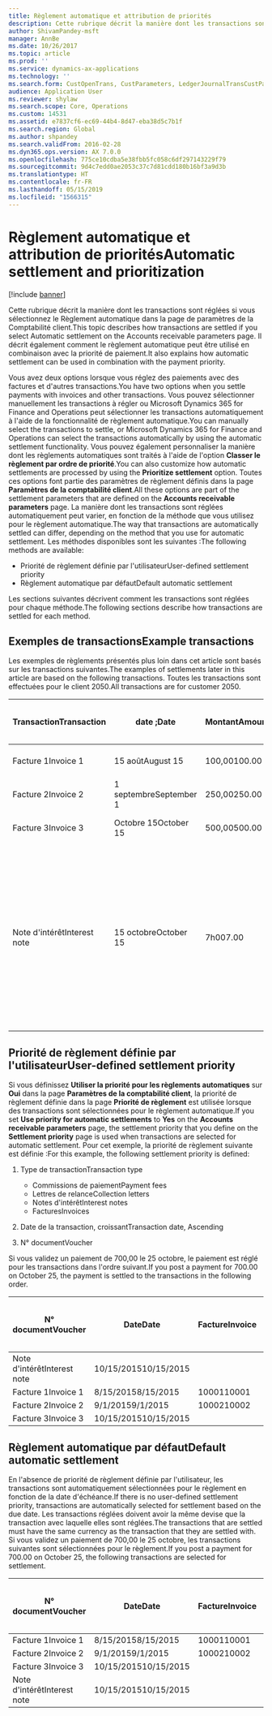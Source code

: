 ```yaml
---
title: Règlement automatique et attribution de priorités
description: Cette rubrique décrit la manière dont les transactions sont réglées si vous sélectionnez le Règlement automatique dans la page de paramètres de la Comptabilité client. Il décrit également comment le règlement automatique peut être utilisé en combinaison avec la priorité de paiement.
author: ShivamPandey-msft
manager: AnnBe
ms.date: 10/26/2017
ms.topic: article
ms.prod: ''
ms.service: dynamics-ax-applications
ms.technology: ''
ms.search.form: CustOpenTrans, CustParameters, LedgerJournalTransCustPaym
audience: Application User
ms.reviewer: shylaw
ms.search.scope: Core, Operations
ms.custom: 14531
ms.assetid: e7837cf6-ec69-44b4-8d47-eba38d5c7b1f
ms.search.region: Global
ms.author: shpandey
ms.search.validFrom: 2016-02-28
ms.dyn365.ops.version: AX 7.0.0
ms.openlocfilehash: 775ce10cdba5e38fbb5fc058c6df297143229f79
ms.sourcegitcommit: 9d4c7edd0ae2053c37c7d81cdd180b16bf3a9d3b
ms.translationtype: HT
ms.contentlocale: fr-FR
ms.lasthandoff: 05/15/2019
ms.locfileid: "1566315"
---
```

# <a name="automatic-settlement-and-prioritization"></a><span data-ttu-id="d0356-104">Règlement automatique et attribution de priorités</span><span class="sxs-lookup"><span data-stu-id="d0356-104">Automatic settlement and prioritization</span></span>

[!include [banner](../includes/banner.md)]

<span data-ttu-id="d0356-105">Cette rubrique décrit la manière dont les transactions sont réglées si vous sélectionnez le Règlement automatique dans la page de paramètres de la Comptabilité client.</span><span class="sxs-lookup"><span data-stu-id="d0356-105">This topic describes how transactions are settled if you select Automatic settlement on the Accounts receivable parameters page.</span></span> <span data-ttu-id="d0356-106">Il décrit également comment le règlement automatique peut être utilisé en combinaison avec la priorité de paiement.</span><span class="sxs-lookup"><span data-stu-id="d0356-106">It also explains how automatic settlement can be used in combination with the payment priority.</span></span>

<span data-ttu-id="d0356-107">Vous avez deux options lorsque vous réglez des paiements avec des factures et d'autres transactions.</span><span class="sxs-lookup"><span data-stu-id="d0356-107">You have two options when you settle payments with invoices and other transactions.</span></span> <span data-ttu-id="d0356-108">Vous pouvez sélectionner manuellement les transactions à régler ou Microsoft Dynamics 365 for Finance and Operations peut sélectionner les transactions automatiquement à l'aide de la fonctionnalité de règlement automatique.</span><span class="sxs-lookup"><span data-stu-id="d0356-108">You can manually select the transactions to settle, or Microsoft Dynamics 365 for Finance and Operations can select the transactions automatically by using the automatic settlement functionality.</span></span> <span data-ttu-id="d0356-109">Vous pouvez également personnaliser la manière dont les règlements automatiques sont traités à l'aide de l'option **Classer le règlement par ordre de priorité**.</span><span class="sxs-lookup"><span data-stu-id="d0356-109">You can also customize how automatic settlements are processed by using the **Prioritize settlement** option.</span></span> <span data-ttu-id="d0356-110">Toutes ces options font partie des paramètres de règlement définis dans la page **Paramètres de la comptabilité client**.</span><span class="sxs-lookup"><span data-stu-id="d0356-110">All these options are part of the settlement parameters that are defined on the **Accounts receivable parameters** page.</span></span> <span data-ttu-id="d0356-111">La manière dont les transactions sont réglées automatiquement peut varier, en fonction de la méthode que vous utilisez pour le règlement automatique.</span><span class="sxs-lookup"><span data-stu-id="d0356-111">The way that transactions are automatically settled can differ, depending on the method that you use for automatic settlement.</span></span> <span data-ttu-id="d0356-112">Les méthodes disponibles sont les suivantes :</span><span class="sxs-lookup"><span data-stu-id="d0356-112">The following methods are available:</span></span>

-   <span data-ttu-id="d0356-113">Priorité de règlement définie par l'utilisateur</span><span class="sxs-lookup"><span data-stu-id="d0356-113">User-defined settlement priority</span></span>
-   <span data-ttu-id="d0356-114">Règlement automatique par défaut</span><span class="sxs-lookup"><span data-stu-id="d0356-114">Default automatic settlement</span></span>

<span data-ttu-id="d0356-115">Les sections suivantes décrivent comment les transactions sont réglées pour chaque méthode.</span><span class="sxs-lookup"><span data-stu-id="d0356-115">The following sections describe how transactions are settled for each method.</span></span>

## <a name="example-transactions"></a><span data-ttu-id="d0356-116">Exemples de transactions</span><span class="sxs-lookup"><span data-stu-id="d0356-116">Example transactions</span></span>
<span data-ttu-id="d0356-117">Les exemples de règlements présentés plus loin dans cet article sont basés sur les transactions suivantes.</span><span class="sxs-lookup"><span data-stu-id="d0356-117">The examples of settlements later in this article are based on the following transactions.</span></span> <span data-ttu-id="d0356-118">Toutes les transactions sont effectuées pour le client 2050.</span><span class="sxs-lookup"><span data-stu-id="d0356-118">All transactions are for customer 2050.</span></span>

| <span data-ttu-id="d0356-119">Transaction</span><span class="sxs-lookup"><span data-stu-id="d0356-119">Transaction</span></span>   | <span data-ttu-id="d0356-120">date ;</span><span class="sxs-lookup"><span data-stu-id="d0356-120">Date</span></span>        | <span data-ttu-id="d0356-121">Montant</span><span class="sxs-lookup"><span data-stu-id="d0356-121">Amount</span></span> | <span data-ttu-id="d0356-122">Conditions d'escompte de règlement</span><span class="sxs-lookup"><span data-stu-id="d0356-122">Cash discount terms</span></span> | <span data-ttu-id="d0356-123">Date d'escompte de règlement</span><span class="sxs-lookup"><span data-stu-id="d0356-123">Cash discount date</span></span> | <span data-ttu-id="d0356-124">Commentaires</span><span class="sxs-lookup"><span data-stu-id="d0356-124">Comments</span></span>                                                                                                                                                                                      |
|---------------|-------------|--------|---------------------|--------------------|-----------------------------------------------------------------------------------------------------------------------------------------------------------------------------------------------|
| <span data-ttu-id="d0356-125">Facture 1</span><span class="sxs-lookup"><span data-stu-id="d0356-125">Invoice 1</span></span>     | <span data-ttu-id="d0356-126">15 août</span><span class="sxs-lookup"><span data-stu-id="d0356-126">August 15</span></span>   | <span data-ttu-id="d0356-127">100,00</span><span class="sxs-lookup"><span data-stu-id="d0356-127">100.00</span></span> | <span data-ttu-id="d0356-128">2%14, Net 30</span><span class="sxs-lookup"><span data-stu-id="d0356-128">2%14, Net 30</span></span>        | <span data-ttu-id="d0356-129">29 août</span><span class="sxs-lookup"><span data-stu-id="d0356-129">August 29</span></span>          |                                                                                                                                                                                               |
| <span data-ttu-id="d0356-130">Facture 2</span><span class="sxs-lookup"><span data-stu-id="d0356-130">Invoice 2</span></span>     | <span data-ttu-id="d0356-131">1 septembre</span><span class="sxs-lookup"><span data-stu-id="d0356-131">September 1</span></span> | <span data-ttu-id="d0356-132">250,00</span><span class="sxs-lookup"><span data-stu-id="d0356-132">250.00</span></span> | <span data-ttu-id="d0356-133">2%14, Net 30</span><span class="sxs-lookup"><span data-stu-id="d0356-133">2%14, Net 30</span></span>        | <span data-ttu-id="d0356-134">15 septembre</span><span class="sxs-lookup"><span data-stu-id="d0356-134">September 15</span></span>       |                                                                                                                                                                                               |
| <span data-ttu-id="d0356-135">Facture 3</span><span class="sxs-lookup"><span data-stu-id="d0356-135">Invoice 3</span></span>     | <span data-ttu-id="d0356-136">Octobre 15</span><span class="sxs-lookup"><span data-stu-id="d0356-136">October 15</span></span>  | <span data-ttu-id="d0356-137">500,00</span><span class="sxs-lookup"><span data-stu-id="d0356-137">500.00</span></span> | <span data-ttu-id="d0356-138">2% 14/Net 30</span><span class="sxs-lookup"><span data-stu-id="d0356-138">2% 14/Net 30</span></span>        | <span data-ttu-id="d0356-139">29 octobre</span><span class="sxs-lookup"><span data-stu-id="d0356-139">October 29</span></span>         |                                                                                                                                                                                               |
| <span data-ttu-id="d0356-140">Note d'intérêt</span><span class="sxs-lookup"><span data-stu-id="d0356-140">Interest note</span></span> | <span data-ttu-id="d0356-141">15 octobre</span><span class="sxs-lookup"><span data-stu-id="d0356-141">October 15</span></span>  | <span data-ttu-id="d0356-142">7h00</span><span class="sxs-lookup"><span data-stu-id="d0356-142">7.00</span></span>   |                     |                    | <span data-ttu-id="d0356-143">Cette note d'intérêt concerne la facture 1 et la facture 2.</span><span class="sxs-lookup"><span data-stu-id="d0356-143">This interest note is for invoice 1 and invoice 2.</span></span> <span data-ttu-id="d0356-144">Le montant calculé représente 2 % d'intérêts sur les montants qui sont en souffrance depuis 30 jours ou plus.</span><span class="sxs-lookup"><span data-stu-id="d0356-144">The amount is calculated as 2-percent interest on amounts that are 30 or more days past due.</span></span> <span data-ttu-id="d0356-145">Par exemple, 0,02 × (100,00 + 250,00) = 7,00.</span><span class="sxs-lookup"><span data-stu-id="d0356-145">For example, 0.02 × (100.00 + 250.00) = 7.00.</span></span> |

## <a name="user-defined-settlement-priority"></a><span data-ttu-id="d0356-146">Priorité de règlement définie par l'utilisateur</span><span class="sxs-lookup"><span data-stu-id="d0356-146">User-defined settlement priority</span></span>
<span data-ttu-id="d0356-147">Si vous définissez **Utiliser la priorité pour les règlements automatiques** sur **Oui** dans la page **Paramètres de la comptabilité client**, la priorité de règlement définie dans la page **Priorité de règlement** est utilisée lorsque des transactions sont sélectionnées pour le règlement automatique.</span><span class="sxs-lookup"><span data-stu-id="d0356-147">If you set **Use priority for automatic settlements** to **Yes** on the **Accounts receivable parameters** page, the settlement priority that you define on the **Settlement priority** page is used when transactions are selected for automatic settlement.</span></span> <span data-ttu-id="d0356-148">Pour cet exemple, la priorité de règlement suivante est définie :</span><span class="sxs-lookup"><span data-stu-id="d0356-148">For this example, the following settlement priority is defined:</span></span>

1.  <span data-ttu-id="d0356-149">Type de transaction</span><span class="sxs-lookup"><span data-stu-id="d0356-149">Transaction type</span></span>
    -   <span data-ttu-id="d0356-150">Commissions de paiement</span><span class="sxs-lookup"><span data-stu-id="d0356-150">Payment fees</span></span>
    -   <span data-ttu-id="d0356-151">Lettres de relance</span><span class="sxs-lookup"><span data-stu-id="d0356-151">Collection letters</span></span>
    -   <span data-ttu-id="d0356-152">Notes d'intérêt</span><span class="sxs-lookup"><span data-stu-id="d0356-152">Interest notes</span></span>
    -   <span data-ttu-id="d0356-153">Factures</span><span class="sxs-lookup"><span data-stu-id="d0356-153">Invoices</span></span>

2.  <span data-ttu-id="d0356-154">Date de la transaction, croissant</span><span class="sxs-lookup"><span data-stu-id="d0356-154">Transaction date, Ascending</span></span>
3.  <span data-ttu-id="d0356-155">N° document</span><span class="sxs-lookup"><span data-stu-id="d0356-155">Voucher</span></span>

<span data-ttu-id="d0356-156">Si vous validez un paiement de 700,00 le 25 octobre, le paiement est réglé pour les transactions dans l'ordre suivant.</span><span class="sxs-lookup"><span data-stu-id="d0356-156">If you post a payment for 700.00 on October 25, the payment is settled to the transactions in the following order.</span></span>

| <span data-ttu-id="d0356-157">N° document</span><span class="sxs-lookup"><span data-stu-id="d0356-157">Voucher</span></span>       | <span data-ttu-id="d0356-158">Date</span><span class="sxs-lookup"><span data-stu-id="d0356-158">Date</span></span>       | <span data-ttu-id="d0356-159">Facture</span><span class="sxs-lookup"><span data-stu-id="d0356-159">Invoice</span></span> | <span data-ttu-id="d0356-160">Montant dans la devise de transaction</span><span class="sxs-lookup"><span data-stu-id="d0356-160">Amount in transaction currency</span></span> | <span data-ttu-id="d0356-161">Montant à régler</span><span class="sxs-lookup"><span data-stu-id="d0356-161">Amount to settle</span></span> | <span data-ttu-id="d0356-162">Solde</span><span class="sxs-lookup"><span data-stu-id="d0356-162">Balance</span></span> | <span data-ttu-id="d0356-163">Devise</span><span class="sxs-lookup"><span data-stu-id="d0356-163">Currency</span></span> |
|---------------|------------|---------|--------------------------------|------------------|---------|----------|
| <span data-ttu-id="d0356-164">Note d'intérêt</span><span class="sxs-lookup"><span data-stu-id="d0356-164">Interest note</span></span> | <span data-ttu-id="d0356-165">10/15/2015</span><span class="sxs-lookup"><span data-stu-id="d0356-165">10/15/2015</span></span> |         | <span data-ttu-id="d0356-166">7h00</span><span class="sxs-lookup"><span data-stu-id="d0356-166">7.00</span></span>                           | <span data-ttu-id="d0356-167">7h00</span><span class="sxs-lookup"><span data-stu-id="d0356-167">7.00</span></span>             | <span data-ttu-id="d0356-168">0,00</span><span class="sxs-lookup"><span data-stu-id="d0356-168">0.00</span></span>    | <span data-ttu-id="d0356-169">USD</span><span class="sxs-lookup"><span data-stu-id="d0356-169">USD</span></span>      |
| <span data-ttu-id="d0356-170">Facture 1</span><span class="sxs-lookup"><span data-stu-id="d0356-170">Invoice 1</span></span>     | <span data-ttu-id="d0356-171">8/15/2015</span><span class="sxs-lookup"><span data-stu-id="d0356-171">8/15/2015</span></span>  | <span data-ttu-id="d0356-172">10001</span><span class="sxs-lookup"><span data-stu-id="d0356-172">10001</span></span>   | <span data-ttu-id="d0356-173">100,00</span><span class="sxs-lookup"><span data-stu-id="d0356-173">100.00</span></span>                         | <span data-ttu-id="d0356-174">100,00</span><span class="sxs-lookup"><span data-stu-id="d0356-174">100.00</span></span>           | <span data-ttu-id="d0356-175">0,00</span><span class="sxs-lookup"><span data-stu-id="d0356-175">0.00</span></span>    | <span data-ttu-id="d0356-176">USD</span><span class="sxs-lookup"><span data-stu-id="d0356-176">USD</span></span>      |
| <span data-ttu-id="d0356-177">Facture 2</span><span class="sxs-lookup"><span data-stu-id="d0356-177">Invoice 2</span></span>     | <span data-ttu-id="d0356-178">9/1/2015</span><span class="sxs-lookup"><span data-stu-id="d0356-178">9/1/2015</span></span>   | <span data-ttu-id="d0356-179">10002</span><span class="sxs-lookup"><span data-stu-id="d0356-179">10002</span></span>   | <span data-ttu-id="d0356-180">250,00</span><span class="sxs-lookup"><span data-stu-id="d0356-180">250.00</span></span>                         | <span data-ttu-id="d0356-181">250,00</span><span class="sxs-lookup"><span data-stu-id="d0356-181">250.00</span></span>           | <span data-ttu-id="d0356-182">0,00</span><span class="sxs-lookup"><span data-stu-id="d0356-182">0.00</span></span>    | <span data-ttu-id="d0356-183">USD</span><span class="sxs-lookup"><span data-stu-id="d0356-183">USD</span></span>      |
| <span data-ttu-id="d0356-184">Facture 3</span><span class="sxs-lookup"><span data-stu-id="d0356-184">Invoice 3</span></span>     | <span data-ttu-id="d0356-185">10/15/2015</span><span class="sxs-lookup"><span data-stu-id="d0356-185">10/15/2015</span></span> |         | <span data-ttu-id="d0356-186">500,00</span><span class="sxs-lookup"><span data-stu-id="d0356-186">500.00</span></span>                         | <span data-ttu-id="d0356-187">343,00</span><span class="sxs-lookup"><span data-stu-id="d0356-187">343.00</span></span>           | <span data-ttu-id="d0356-188">157,00</span><span class="sxs-lookup"><span data-stu-id="d0356-188">157.00</span></span>  | <span data-ttu-id="d0356-189">USD</span><span class="sxs-lookup"><span data-stu-id="d0356-189">USD</span></span>      |

## <a name="default-automatic-settlement"></a><span data-ttu-id="d0356-190">Règlement automatique par défaut</span><span class="sxs-lookup"><span data-stu-id="d0356-190">Default automatic settlement</span></span>
<span data-ttu-id="d0356-191">En l'absence de priorité de règlement définie par l'utilisateur, les transactions sont automatiquement sélectionnées pour le règlement en fonction de la date d'échéance.</span><span class="sxs-lookup"><span data-stu-id="d0356-191">If there is no user-defined settlement priority, transactions are automatically selected for settlement based on the due date.</span></span> <span data-ttu-id="d0356-192">Les transactions réglées doivent avoir la même devise que la transaction avec laquelle elles sont réglées.</span><span class="sxs-lookup"><span data-stu-id="d0356-192">The transactions that are settled must have the same currency as the transaction that they are settled with.</span></span> <span data-ttu-id="d0356-193">Si vous validez un paiement de 700,00 le 25 octobre, les transactions suivantes sont sélectionnées pour le règlement.</span><span class="sxs-lookup"><span data-stu-id="d0356-193">If you post a payment for 700.00 on October 25, the following transactions are selected for settlement.</span></span>

| <span data-ttu-id="d0356-194">N° document</span><span class="sxs-lookup"><span data-stu-id="d0356-194">Voucher</span></span>       | <span data-ttu-id="d0356-195">Date</span><span class="sxs-lookup"><span data-stu-id="d0356-195">Date</span></span>       | <span data-ttu-id="d0356-196">Facture</span><span class="sxs-lookup"><span data-stu-id="d0356-196">Invoice</span></span> | <span data-ttu-id="d0356-197">Montant dans la devise de transaction</span><span class="sxs-lookup"><span data-stu-id="d0356-197">Amount in transaction currency</span></span> | <span data-ttu-id="d0356-198">Montant à régler</span><span class="sxs-lookup"><span data-stu-id="d0356-198">Amount to settle</span></span> | <span data-ttu-id="d0356-199">Solde</span><span class="sxs-lookup"><span data-stu-id="d0356-199">Balance</span></span> | <span data-ttu-id="d0356-200">Devise</span><span class="sxs-lookup"><span data-stu-id="d0356-200">Currency</span></span> |
|---------------|------------|---------|--------------------------------|------------------|---------|----------|
| <span data-ttu-id="d0356-201">Facture 1</span><span class="sxs-lookup"><span data-stu-id="d0356-201">Invoice 1</span></span>     | <span data-ttu-id="d0356-202">8/15/2015</span><span class="sxs-lookup"><span data-stu-id="d0356-202">8/15/2015</span></span>  | <span data-ttu-id="d0356-203">10001</span><span class="sxs-lookup"><span data-stu-id="d0356-203">10001</span></span>   | <span data-ttu-id="d0356-204">100,00</span><span class="sxs-lookup"><span data-stu-id="d0356-204">100.00</span></span>                         | <span data-ttu-id="d0356-205">100,00</span><span class="sxs-lookup"><span data-stu-id="d0356-205">100.00</span></span>           | <span data-ttu-id="d0356-206">0,00</span><span class="sxs-lookup"><span data-stu-id="d0356-206">0.00</span></span>    | <span data-ttu-id="d0356-207">USD</span><span class="sxs-lookup"><span data-stu-id="d0356-207">USD</span></span>      |
| <span data-ttu-id="d0356-208">Facture 2</span><span class="sxs-lookup"><span data-stu-id="d0356-208">Invoice 2</span></span>     | <span data-ttu-id="d0356-209">9/1/2015</span><span class="sxs-lookup"><span data-stu-id="d0356-209">9/1/2015</span></span>   | <span data-ttu-id="d0356-210">10002</span><span class="sxs-lookup"><span data-stu-id="d0356-210">10002</span></span>   | <span data-ttu-id="d0356-211">250,00</span><span class="sxs-lookup"><span data-stu-id="d0356-211">250.00</span></span>                         | <span data-ttu-id="d0356-212">250,00</span><span class="sxs-lookup"><span data-stu-id="d0356-212">250.00</span></span>           | <span data-ttu-id="d0356-213">0,00</span><span class="sxs-lookup"><span data-stu-id="d0356-213">0.00</span></span>    | <span data-ttu-id="d0356-214">USD</span><span class="sxs-lookup"><span data-stu-id="d0356-214">USD</span></span>      |
| <span data-ttu-id="d0356-215">Facture 3</span><span class="sxs-lookup"><span data-stu-id="d0356-215">Invoice 3</span></span>     | <span data-ttu-id="d0356-216">10/15/2015</span><span class="sxs-lookup"><span data-stu-id="d0356-216">10/15/2015</span></span> |         | <span data-ttu-id="d0356-217">500,00</span><span class="sxs-lookup"><span data-stu-id="d0356-217">500.00</span></span>                         | <span data-ttu-id="d0356-218">350,00</span><span class="sxs-lookup"><span data-stu-id="d0356-218">350.00</span></span>           | <span data-ttu-id="d0356-219">150,00</span><span class="sxs-lookup"><span data-stu-id="d0356-219">150.00</span></span>  | <span data-ttu-id="d0356-220">USD</span><span class="sxs-lookup"><span data-stu-id="d0356-220">USD</span></span>      |
| <span data-ttu-id="d0356-221">Note d'intérêt</span><span class="sxs-lookup"><span data-stu-id="d0356-221">Interest note</span></span> | <span data-ttu-id="d0356-222">10/15/2015</span><span class="sxs-lookup"><span data-stu-id="d0356-222">10/15/2015</span></span> |         | <span data-ttu-id="d0356-223">7h00</span><span class="sxs-lookup"><span data-stu-id="d0356-223">7.00</span></span>                           | <span data-ttu-id="d0356-224">0,00</span><span class="sxs-lookup"><span data-stu-id="d0356-224">0.00</span></span>             | <span data-ttu-id="d0356-225">0,00</span><span class="sxs-lookup"><span data-stu-id="d0356-225">0.00</span></span>    | <span data-ttu-id="d0356-226">USD</span><span class="sxs-lookup"><span data-stu-id="d0356-226">USD</span></span>      |





